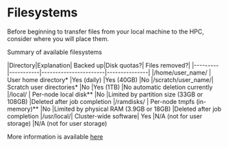 # Filesystems

Before beginning to transfer files from your local machine to the HPC, consider where you will place them. 

Summary of available filesystems

|Directory|Explanation|	Backed up|Disk quotas?|	Files removed?|
|---------|-----------|-----------------------|---------------|
|/home/user_name/ | 	User home directory*	|Yes (daily)	|Yes (40GB)	|No
|/scratch/user_name/|  	Scratch user directories*	|No	|Yes (1TB)	|No automatic deletion currently
|/local/  |	Per-node local disk**	|No	|Limited by partition size (33GB or 108GB)	|Deleted after job completion
|/ramdisks/ | 	Per-node tmpfs (in-memory)**	|No	|Limited by physical RAM (3.9GB or 18GB)	|Deleted after job completion
|/usr/local/| Cluster-wide software|	Yes	|N/A (not for user storage)	|N/A (not for user storage)

More information is available [here](http://www.hpc.cam.ac.uk/using-clusters/filesystems)